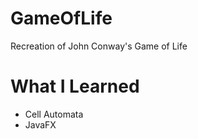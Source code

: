 # GameOfLife
Recreation of John Conway's Game of Life 
# What I Learned
  - Cell Automata
  - JavaFX
